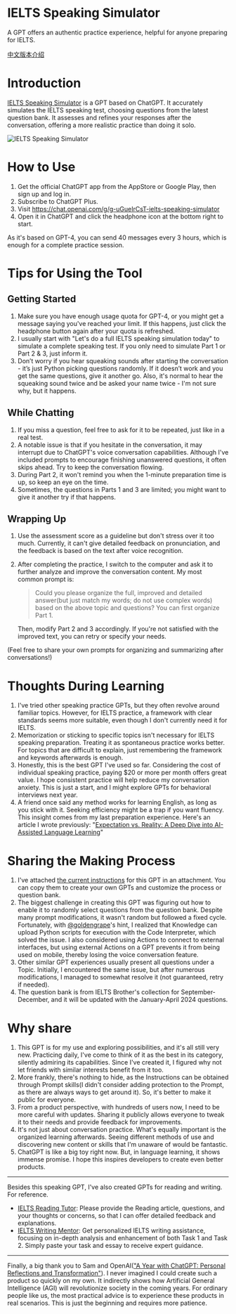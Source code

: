 # IELTS Speaking Simulator
A GPT offers an authentic practice experience, helpful for anyone preparing for IELTS.

[中文版本介绍](https://github.com/hubeiqiao/IELTS-Speaking-Simulator/blob/main/README.md)

# Introduction
[IELTS Speaking Simulator](https://chat.openai.com/g/g-uGueIrCsT-ielts-speaking-simulator) is a GPT based on ChatGPT. It accurately simulates the IELTS speaking test, choosing questions from the latest question bank. It assesses and refines your responses after the conversation, offering a more realistic practice than doing it solo.

![IELTS Speaking Simulator](https://github.com/hubeiqiao/IELTS-Speaking-Simulator/blob/main/IELTS%20Speaking%20Simulator_Interface.jpg)

# How to Use
1. Get the official ChatGPT app from the AppStore or Google Play, then sign up and log in.
2. Subscribe to ChatGPT Plus.
3. Visit https://chat.openai.com/g/g-uGueIrCsT-ielts-speaking-simulator
4. Open it in ChatGPT and click the headphone icon at the bottom right to start.

As it's based on GPT-4, you can send 40 messages every 3 hours, which is enough for a complete practice session.


# Tips for Using the Tool

## Getting Started
1. Make sure you have enough usage quota for GPT-4, or you might get a message saying you've reached your limit. If this happens, just click the headphone button again after your quota is refreshed.
2. I usually start with "Let's do a full IELTS speaking simulation today" to simulate a complete speaking test. If you only need to simulate Part 1 or Part 2 & 3, just inform it.
3. Don’t worry if you hear squeaking sounds after starting the conversation - it’s just Python picking questions randomly. If it doesn’t work and you get the same questions, give it another go. Also, it's normal to hear the squeaking sound twice and be asked your name twice - I'm not sure why, but it happens.

## While Chatting
1. If you miss a question, feel free to ask for it to be repeated, just like in a real test.
2. A notable issue is that if you hesitate in the conversation, it may interrupt due to ChatGPT's voice conversation capabilities. Although I've included prompts to encourage finishing unanswered questions, it often skips ahead. Try to keep the conversation flowing.
3. During Part 2, it won't remind you when the 1-minute preparation time is up, so keep an eye on the time.
4. Sometimes, the questions in Parts 1 and 3 are limited; you might want to give it another try if that happens.

## Wrapping Up
1. Use the assessment score as a guideline but don't stress over it too much. Currently, it can't give detailed feedback on pronunciation, and the feedback is based on the text after voice recognition.
2. After completing the practice, I switch to the computer and ask it to further analyze and improve the conversation content. My most common prompt is:
   
   > Could you please organize the full, improved and detailed answer(but just match my words; do not use complex words) based on the above topic and questions? You can first organize Part 1.
   
   Then, modify Part 2 and 3 accordingly. If you're not satisfied with the improved text, you can retry or specify your needs.

(Feel free to share your own prompts for organizing and summarizing after conversations!)


# Thoughts During Learning
1. I've tried other speaking practice GPTs, but they often revolve around familiar topics. However, for IELTS practice, a framework with clear standards seems more suitable, even though I don't currently need it for IELTS.
2. Memorization or sticking to specific topics isn't necessary for IELTS speaking preparation. Treating it as spontaneous practice works better. For topics that are difficult to explain, just remembering the framework and keywords afterwards is enough.
3. Honestly, this is the best GPT I've used so far. Considering the cost of individual speaking practice, paying $20 or more per month offers great value. I hope consistent practice will help reduce my conversation anxiety. This is just a start, and I might explore GPTs for behavioral interviews next year.
4. A friend once said any method works for learning English, as long as you stick with it. Seeking efficiency might be a trap if you want fluency. This insight comes from my last preparation experience. Here's an article I wrote previously: "[Expectation vs. Reality: A Deep Dive into AI-Assisted Language Learning](https://hubeiqiao.notion.site/Expectation-vs-Reality-A-Deep-Dive-into-AI-Assisted-Language-Learning-2ebf7d1fc3224e9486b3be81f48d25ab?pvs=4)"

# Sharing the Making Process
1. I've attached [the current instructions](https://github.com/hubeiqiao/IELTS-Speaking-Simulator/blob/main/IELTS-Speaking-Simulator_Instructrion_20231215.txt) for this GPT in an attachment. You can copy them to create your own GPTs and customize the process or question bank.
2. The biggest challenge in creating this GPT was figuring out how to enable it to randomly select questions from the question bank. Despite many prompt modifications, it wasn't random but followed a fixed cycle. Fortunately, with [@goldengrape](https://twitter.com/goldengrape)'s hint, I realized that Knowledge can upload Python scripts for execution with the Code Interpreter, which solved the issue. I also considered using Actions to connect to external interfaces, but using external Actions on a GPT prevents it from being used on mobile, thereby losing the voice conversation feature.
3. Other similar GPT experiences usually present all questions under a Topic. Initially, I encountered the same issue, but after numerous modifications, I managed to somewhat resolve it (not guaranteed, retry if needed).
4. The question bank is from IELTS Brother's collection for September-December, and it will be updated with the January-April 2024 questions.

# Why share
1. This GPT is for my use and exploring possibilities, and it's all still very new. Practicing daily, I've come to think of it as the best in its category, silently admiring its capabilities. Since I've created it, I figured why not let friends with similar interests benefit from it too.
2. More frankly, there's nothing to hide, as the Instructions can be obtained through Prompt skills(I didn't consider adding protection to the Prompt, as there are always ways to get around it). So, it's better to make it public for everyone.
3. From a product perspective, with hundreds of users now, I need to be more careful with updates. Sharing it publicly allows everyone to tweak it to their needs and provide feedback for improvements.
4. It's not just about conversation practice. What's equally important is the organized learning afterwards. Seeing different methods of use and discovering new content or skills that I'm unaware of would be fantastic.
5. ChatGPT is like a big toy right now. But, in language learning, it shows immense promise. I hope this inspires developers to create even better products.

---
Besides this speaking GPT, I've also created GPTs for reading and writing. For reference.
- [IELTS Reading Tutor](https://chat.openai.com/g/g-vYk0G1CPU-ielts-reading-tutor): Please provide the Reading article, questions, and your thoughts or concerns, so that I can offer detailed feedback and explanations.
- [IELTS Writing Mentor](https://chat.openai.com/g/g-vG4GIq3DH-ielts-writing-mentor): Get personalized IELTS writing assistance, focusing on in-depth analysis and enhancement of both Task 1 and Task 2. Simply paste your task and essay to receive expert guidance.

---

Finally, a big thank you to Sam and OpenAI(["A Year with ChatGPT: Personal Reflections and Transformation"](https://hubeiqiao.notion.site/A-Year-with-ChatGPT-Personal-Reflections-and-Transformation-a69865a83beb4a4d8bbaf2adde71ab0d?pvs=4)). I never imagined I could create such a product so quickly on my own. It indirectly shows how Artificial General Intelligence (AGI) will revolutionize society in the coming years. For ordinary people like us, the most practical advice is to experience these products in real scenarios. This is just the beginning and requires more patience.
